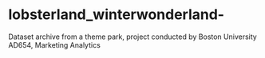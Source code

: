 # lobsterland_winterwonderland-
Dataset archive from a theme park, project conducted by Boston University AD654, Marketing Analytics 
